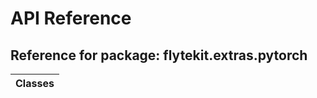 # API Reference

## Reference for package: flytekit.extras.pytorch

| Classes  |
| :------------- |
